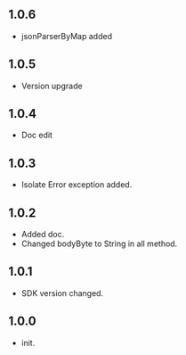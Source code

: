 ## 1.0.6
* jsonParserByMap added

## 1.0.5
* Version upgrade

## 1.0.4
* Doc edit

## 1.0.3
* Isolate Error exception added.

## 1.0.2
* Added doc.
* Changed bodyByte to String in all method.

## 1.0.1
* SDK version changed.

## 1.0.0
* init.